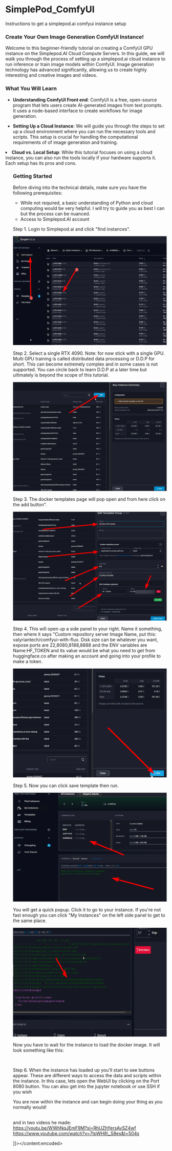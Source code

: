 # SimplePod_ComfyUI
Instructions to get a simplepod.ai comfyui instance setup 


<h3 class="wp-block-heading"><strong>Create Your Own Image Generation ComfyUI Instance!</strong></h3>

<p>Welcome to this beginner-friendly tutorial on creating a ComfyUI GPU instance on the Simplepod.AI Cloud Compute Servers. In this guide, we will walk you through the process of setting up a simplepod.ai cloud instance to run inference or train image models within ComfyUI. Image generation technology has advanced significantly, allowing us to create highly interesting and creative images and videos.</p>


<h3 class="wp-block-heading">What You Will Learn</h3>

<ul class="wp-block-list">

<li><strong>Understanding ComfyUI Front end</strong>: ComfyUI is a free, open-source program that lets users create AI-generated images from text prompts. It uses a node-based interface to create workflows for image generation. </li>

</ul>

<ul class="wp-block-list"><!-- wp:list-item {"style":{"spacing":{"padding":{"top":"0","bottom":"0","left":"0","right":"0"}},"border":{"radius":"0px","width":"0px","style":"none"}}} -->

<li style="border-style:none;border-width:0px;border-radius:0px;padding-top:0;padding-right:0;padding-bottom:0;padding-left:0"><strong>Setting Up a Cloud Instance</strong>: We will guide you through the steps to set up a cloud environment where you can run the necessary tools and scripts. This setup is crucial for handling the computational requirements of of image generation and training.</li>

</ul>

<ul class="wp-block-list">

</ul>

<li><strong>Cloud vs. Local Setup</strong>: While this tutorial focuses on using a cloud instance, you can also run the tools locally if your hardware supports it. Each setup has its pros and cons.</li>

</ul>


<ul class="wp-block-list">

<h3 class="wp-block-heading">Getting Started</h3>
<p>Before diving into the technical details, make sure you have the following prerequisites:</p>
<ul class="wp-block-list">
<li>While not required, a basic understanding of Python and cloud computing would be very helpful. I will try to guide you as best I can but the process can be nuanced.</li>

<li>Access to Simplepod.AI account </li>

</ul>

<p>Step 1. Login to Simplepod.ai and click "find instances".</p>
<p>
    <img src="1.png" width="720" height="340"/>
</p>



<p>Step 2. Select a single RTX 4090. Note: for now stick with a single GPU. Multi GPU training is called distributed data processing or D.D.P for short. This can become extremely complex and in some cases is not supported. You can circle back to learn D.D.P at a later time but ultimately is beyond the scope of this tutorial.</p>

<p>
    <img src="2.png" width="720" height="340"/>
</p>


<p></p>

<p>Step 3. The docker templates page will pop open and from here click on the add button". </p>

<p>
    <img src="3.png" width="720" height="340"/>
</p>

<p></p>

<p>Step 4. This will open up a side panel to your right. Name it something, then where it says "Custom repository server Image Name, put this: valyriantech/comfyui-with-flux. Disk size can be whatever you want, expose ports are 22,8080,8188,8888 and the ENV variables are Name:HF_TOKEN and its value would be what you need to get from huggingface.co after making an account and going into your profile to make a token.</p>
<p>
    <img src="4.png" width="720" height="340"/>
</p>

<p>Step 5. Now you can click save template then run.</p>
<p>
    <img src="5.png" width="720" height="340"/>
</p>


<p>You will get a quick popup. Click it to go to your instance. If you're not fast enough you can click "My Instances" on the left side panel to get to the same place.<br></p>

<p>
    <img src="6.png" width="720" height="340"/>
</p>

<p>Now you have to wait for the instance to load the docker image. It will look something like this:</p>


<figure class="wp-block-image size-large"><img src="https://commandcentersystems.wordpress.com/wp-content/uploads/2024/11/image-12.png?w=1024" alt="" class="wp-image-69" /></figure>

<p></p>

<p>Step 6. When the instance has loaded up you'll start to see buttons appear. These are different ways to access the data and scripts within the instance. In this case, lets open the WebUI by clicking on the Port 8080 button. You can also get into the jupyter notebook or use SSH if you wish<br></p>


<p>You are now within the instance and can begin doing your thing as you normally would! </p>


<p><br>and in two videos he made:<br><a href="https://youtu.be/WWhNqJEmF9M?si=RhUZhYersAvSZ4wf">https://youtu.be/WWhNqJEmF9M?si=RhUZhYersAvSZ4wf</a><br><a href="https://www.youtube.com/watch?v=7tpWH8\_S8es&amp;t=504s">https://www.youtube.com/watch?v=7tpWH8\_S8es&amp;t=504s</a><br></p>

]]></content:encoded>
